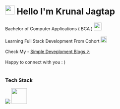 <!--- 
<p align="center">
 <img width="100%" height="auto"src="https://github.com/user-attachments/assets/a1e5ff8c-d2aa-429a-a25d-1c3a5a873b9c"/img>
</p>
---> 

### <h1> <img src="https://fonts.gstatic.com/s/e/notoemoji/latest/1f44b/512.webp" width="30px"/> Hello I'm Krunal Jagtap</h1>
Bachelor of Computer Applications ( BCA ) <img src="https://fonts.gstatic.com/s/e/notoemoji/latest/1f393/512.webp" width="25px"/>
<br>
<br>
Learning Full Stack Development From Cohort <img src="https://fonts.gstatic.com/s/e/notoemoji/latest/2615/512.webp" width="20px"/>
<br>
<br>
Check My - <a href="https://simple-dev-blogs.netlify.app/">Simple Deveploment Blogs ↗️</a>
<br>
<br>
Happy to connect with you : )
<br>
<br>

### Tech Stack
<p align="start">
    <img src="https://skillicons.dev/icons?i=html,css,js,nodejs,vscode,github" />
    <img src="https://gsap.com/apple-touch-icon.png" width="50px" />
  </a>
</p>


